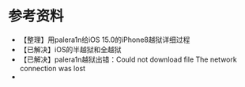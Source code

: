 # 参考资料

* 【整理】用palera1n给iOS 15.0的iPhone8越狱详细过程
* 【已解决】iOS的半越狱和全越狱
* 【已解决】palera1n越狱出错：Could not download file The network connection was lost
* 